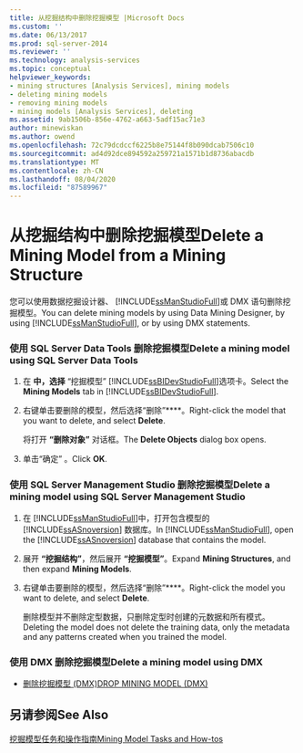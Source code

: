 ```yaml
---
title: 从挖掘结构中删除挖掘模型 |Microsoft Docs
ms.custom: ''
ms.date: 06/13/2017
ms.prod: sql-server-2014
ms.reviewer: ''
ms.technology: analysis-services
ms.topic: conceptual
helpviewer_keywords:
- mining structures [Analysis Services], mining models
- deleting mining models
- removing mining models
- mining models [Analysis Services], deleting
ms.assetid: 9ab1506b-856e-4762-a663-5adf15ac71e3
author: minewiskan
ms.author: owend
ms.openlocfilehash: 72c79dcdccf6225b8e75144f8b090dcab7506c10
ms.sourcegitcommit: ad4d92dce894592a259721a1571b1d8736abacdb
ms.translationtype: MT
ms.contentlocale: zh-CN
ms.lasthandoff: 08/04/2020
ms.locfileid: "87589967"
---
```

# <a name="delete-a-mining-model-from-a-mining-structure"></a><span data-ttu-id="fc01a-102">从挖掘结构中删除挖掘模型</span><span class="sxs-lookup"><span data-stu-id="fc01a-102">Delete a Mining Model from a Mining Structure</span></span>
  <span data-ttu-id="fc01a-103">您可以使用数据挖掘设计器、 [!INCLUDE[ssManStudioFull](../../includes/ssmanstudiofull-md.md)]或 DMX 语句删除挖掘模型。</span><span class="sxs-lookup"><span data-stu-id="fc01a-103">You can delete mining models by using Data Mining Designer, by using [!INCLUDE[ssManStudioFull](../../includes/ssmanstudiofull-md.md)], or by using DMX statements.</span></span>  
  
### <a name="delete-a-mining-model-using-sql-server-data-tools"></a><span data-ttu-id="fc01a-104">使用 SQL Server Data Tools 删除挖掘模型</span><span class="sxs-lookup"><span data-stu-id="fc01a-104">Delete a mining model using SQL Server Data Tools</span></span>  
  
1.  <span data-ttu-id="fc01a-105">在 **中，选择** “挖掘模型” [!INCLUDE[ssBIDevStudioFull](../../includes/ssbidevstudiofull-md.md)]选项卡。</span><span class="sxs-lookup"><span data-stu-id="fc01a-105">Select the **Mining Models** tab in [!INCLUDE[ssBIDevStudioFull](../../includes/ssbidevstudiofull-md.md)].</span></span>  
  
2.  <span data-ttu-id="fc01a-106">右键单击要删除的模型，然后选择“删除”\*\*\*\*。</span><span class="sxs-lookup"><span data-stu-id="fc01a-106">Right-click the model that you want to delete, and select **Delete**.</span></span>  
  
     <span data-ttu-id="fc01a-107">将打开 **“删除对象”** 对话框。</span><span class="sxs-lookup"><span data-stu-id="fc01a-107">The **Delete Objects** dialog box opens.</span></span>  
  
3.  <span data-ttu-id="fc01a-108">单击“确定”  。</span><span class="sxs-lookup"><span data-stu-id="fc01a-108">Click **OK**.</span></span>  
  
### <a name="delete-a-mining-model-using-sql-server-management-studio"></a><span data-ttu-id="fc01a-109">使用 SQL Server Management Studio 删除挖掘模型</span><span class="sxs-lookup"><span data-stu-id="fc01a-109">Delete a mining model using SQL Server Management Studio</span></span>  
  
1.  <span data-ttu-id="fc01a-110">在 [!INCLUDE[ssManStudioFull](../../includes/ssmanstudiofull-md.md)]中，打开包含模型的 [!INCLUDE[ssASnoversion](../../includes/ssasnoversion-md.md)] 数据库。</span><span class="sxs-lookup"><span data-stu-id="fc01a-110">In [!INCLUDE[ssManStudioFull](../../includes/ssmanstudiofull-md.md)], open the [!INCLUDE[ssASnoversion](../../includes/ssasnoversion-md.md)] database that contains the model.</span></span>  
  
2.  <span data-ttu-id="fc01a-111">展开 **“挖掘结构”**，然后展开 **“挖掘模型”**。</span><span class="sxs-lookup"><span data-stu-id="fc01a-111">Expand **Mining Structures**, and then expand **Mining Models**.</span></span>  
  
3.  <span data-ttu-id="fc01a-112">右键单击要删除的模型，然后选择“删除”\*\*\*\*。</span><span class="sxs-lookup"><span data-stu-id="fc01a-112">Right-click the model you want to delete, and select **Delete**.</span></span>  
  
     <span data-ttu-id="fc01a-113">删除模型并不删除定型数据，只删除定型时创建的元数据和所有模式。</span><span class="sxs-lookup"><span data-stu-id="fc01a-113">Deleting the model does not delete the training data, only the metadata and any patterns created when you trained the model.</span></span>  
  
### <a name="delete-a-mining-model-using-dmx"></a><span data-ttu-id="fc01a-114">使用 DMX 删除挖掘模型</span><span class="sxs-lookup"><span data-stu-id="fc01a-114">Delete a mining model using DMX</span></span>  
  
-   [<span data-ttu-id="fc01a-115">删除挖掘模型 (DMX)</span><span class="sxs-lookup"><span data-stu-id="fc01a-115">DROP MINING MODEL &#40;DMX&#41;</span></span>](/sql/dmx/drop-mining-model-dmx)  
  
## <a name="see-also"></a><span data-ttu-id="fc01a-116">另请参阅</span><span class="sxs-lookup"><span data-stu-id="fc01a-116">See Also</span></span>  
 [<span data-ttu-id="fc01a-117">挖掘模型任务和操作指南</span><span class="sxs-lookup"><span data-stu-id="fc01a-117">Mining Model Tasks and How-tos</span></span>](mining-model-tasks-and-how-tos.md)  
  
  

